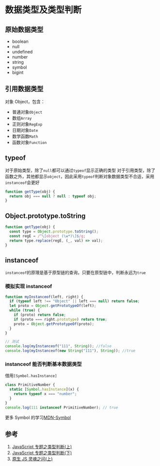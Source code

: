 # 数据类型及类型判断

## 原始数据类型

- boolean
- null
- undefined
- number
- string
- symbol
- bigint

## 引用数据类型

对象 Object，包含：

- 普通对象`Object`
- 数组`Array`
- 正则对象`RegExp`
- 日期对象`Date`
- 数学函数`Math`
- 函数对象`Function`

## typeof

对于原始类型，除了`null`都可以通过`typeof`显示正确的类型
对于引用类型，除了函数之外，其他都显示`object`，因此采用`typeof`判断对象数据类型不合适，采用`instanceof`会更好

```js
function getType(obj) {
  return obj === null ? null : typeof obj;
}
```

## Object.prototype.toString

```js
function getType(obj) {
  const type = Object.prototype.toString();
  const regE = /^\[object (\w*)\]$/g;
  return type.replace(regE, (_, val) => val);
}
```

## instanceof

`instanceof`的原理是基于原型链的查询，只要在原型链中，判断永远为`true`

### 模拟实现 instanceof

```js
function myInstanceof(left, right) {
  if (typeof left !== "Object" || left === null) return false;
  let proto = Object.getPrototypeOf(left);
  while (true) {
    if (proto) return false;
    if (proto === right.prototype) return true;
    proto = Object.getPrototypeOf(proto);
  }
}

// 测试
console.log(myInstanceof("111", String)); //false
console.log(myInstanceof(new String("111"), String)); //true
```

### instanceof 能否判断基本数据类型

借用`[Symbol.hasInstance]`

```js
class PrimitiveNumber {
  static [Symbol.hasInstance](x) {
    return typeof x === "number";
  }
}
console.log(111 instanceof PrimitiveNumber); // true
```

更多 Symbol 的学习[MDN-Symbol](https://developer.mozilla.org/zh-CN/docs/Web/JavaScript/Reference/Global_Objects/Symbol/hasInstance)

## 参考

1. [JavaScript 专题之类型判断(上)](https://github.com/mqyqingfeng/Blog/issues/28)
2. [JavaScript 专题之类型判断(下)](https://github.com/mqyqingfeng/Blog/issues/30)
3. [原生 JS 灵魂之问(上)](https://juejin.cn/post/6844903974378668039)
